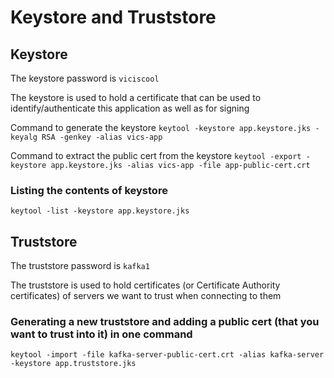 # Keystore and Truststore

## Keystore
The keystore password is `viciscool`

The keystore is used to hold a certificate that can be used to identify/authenticate this application as well as for signing

Command to generate the keystore
`keytool -keystore app.keystore.jks -keyalg RSA -genkey -alias vics-app`

Command to extract the public cert from the keystore
`keytool -export -keystore app.keystore.jks -alias vics-app -file app-public-cert.crt`

### Listing the contents of keystore
`keytool -list -keystore app.keystore.jks`

## Truststore

The truststore password is `kafka1`

The truststore is used to hold certificates (or Certificate Authority certificates) of servers we want to trust when connecting to them

### Generating a new truststore and adding a public cert (that you want to trust into it) in one command
`keytool -import -file kafka-server-public-cert.crt -alias kafka-server -keystore app.truststore.jks`


